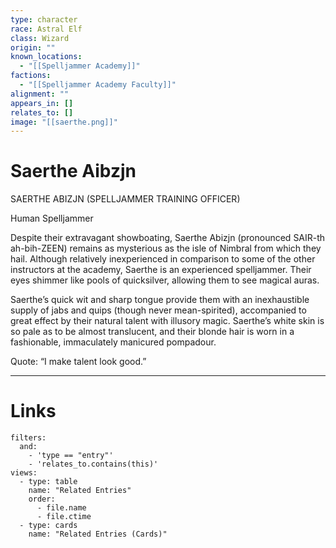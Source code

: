 ```yaml
---
type: character
race: Astral Elf
class: Wizard
origin: ""
known_locations:
  - "[[Spelljammer Academy]]"
factions:
  - "[[Spelljammer Academy Faculty]]"
alignment: ""
appears_in: []
relates_to: []
image: "[[saerthe.png]]"
---
```

# Saerthe Aibzjn

SAERTHE ABIZJN (SPELLJAMMER TRAINING OFFICER)

Human Spelljammer

Despite their extravagant showboating, Saerthe Abizjn (pronounced SAIR-th ah-bih-ZEEN) remains as mysterious as the isle of Nimbral from which they hail. Although relatively inexperienced in comparison to some of the other instructors at the academy, Saerthe is an experienced spelljammer. Their eyes shimmer like pools of quicksilver, allowing them to see magical auras.

Saerthe’s quick wit and sharp tongue provide them with an inexhaustible supply of jabs and quips (though never mean-spirited), accompanied to great effect by their natural talent with illusory magic. Saerthe’s white skin is so pale as to be almost translucent, and their blonde hair is worn in a fashionable, immaculately manicured pompadour.

Quote: “I make talent look good.”

---

<!-- DYNAMIC:related-entries -->

# Links

```base
filters:
  and:
    - 'type == "entry"'
    - 'relates_to.contains(this)'
views:
  - type: table
    name: "Related Entries"
    order:
	  - file.name
      - file.ctime
  - type: cards
    name: "Related Entries (Cards)"
```

<!-- /DYNAMIC -->
